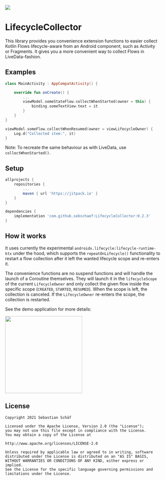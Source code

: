 [![](https://jitpack.io/v/sebschaef/LifecycleCollector.svg)](https://jitpack.io/#sebschaef/LifecycleCollector)

# LifecycleCollector
This library provides you convenience extension functions to easier collect Kotlin Flows
lifecycle-aware from an Android component, such as Activity or Fragments. It gives you a
more convenient way to collect Flows in LiveData-fashion.

## Examples
```kotlin
class MainActivity : AppCompatActivity() {

    override fun onCreate() {
        ...
        viewModel.someStateFlow.collectWhenStarted(owner = this) {
            binding.someTextView.text = it
        }
    }
}
```
```kotlin
viewModel.someFlow.collectWhenResumed(owner = viewLifecycleOwner) {
    Log.d("Collected item:", it)
}
```
Note: To recreate the same behaviour as with LiveData, use `collectWhenStarted()`.

## Setup
```groovy
allprojects {
    repositories {
        ...
        maven { url 'https://jitpack.io' }
    }
}
```
```groovy
dependencies {
    implementation 'com.github.sebschaef:LifecycleCollector:0.2.3'
}
```

## How it works
It uses currently the experimental `androidx.lifecycle:lifecycle-runtime-ktx` under the hood, which
supports the `repeatOnLifecycle()` functionality to restart a flow collection after it left the
wanted lifecycle scope and re-enters it.

The convenience functions are no suspend functions and will handle the launch of a Coroutine
themselves. They will launch it in the `lifecycleScope` of the current `LifecycleOwner` and only
collect the given flow inside the specific scope (`CREATED`, `STARTED`, `RESUMED`). When the scope
is left, the collection is canceled. If the `LifecycleOwner` re-enters the scope, the collection is
restarted.

See the demo application for more details:

<img src="https://sebschaef.bitbucket.io/images/screen_lifecyclecollector.gif" width="250">

## License
```
Copyright 2021 Sebastian Schäf

Licensed under the Apache License, Version 2.0 (the "License");
you may not use this file except in compliance with the License.
You may obtain a copy of the License at

http://www.apache.org/licenses/LICENSE-2.0

Unless required by applicable law or agreed to in writing, software
distributed under the License is distributed on an "AS IS" BASIS,
WITHOUT WARRANTIES OR CONDITIONS OF ANY KIND, either express or implied.
See the License for the specific language governing permissions and
limitations under the License.
```
